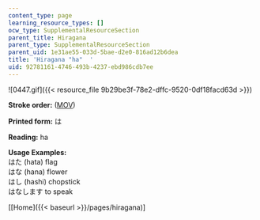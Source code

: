 ```yaml
---
content_type: page
learning_resource_types: []
ocw_type: SupplementalResourceSection
parent_title: Hiragana
parent_type: SupplementalResourceSection
parent_uid: 1e31ae55-033d-5bae-d2e0-816ad12b6dea
title: 'Hiragana "ha"  '
uid: 92781161-4746-493b-4237-ebd986cdb7ee
---
```


![0447.gif]({{< resource_file 9b29be3f-78e2-dffc-9520-0df18facd63d >}})

**Stroke order:** ([MOV](http://www.archive.org/download/MITRES21F.01S10_HIRAGANA_CHARACTERS/0447.mov))

**Printed form:** は

**Reading:** ha

**Usage Examples:**  
はた (hata) flag  
はな (hana) flower  
はし (hashi) chopstick  
はなします to speak

  
\[[Home]({{< baseurl >}}/pages/hiragana)\]